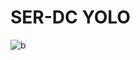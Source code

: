 # SER-DC YOLO
![b](https://user-images.githubusercontent.com/54052335/184261828-0327194f-6bfb-4ef7-9be0-053949ccfcdc.png)
